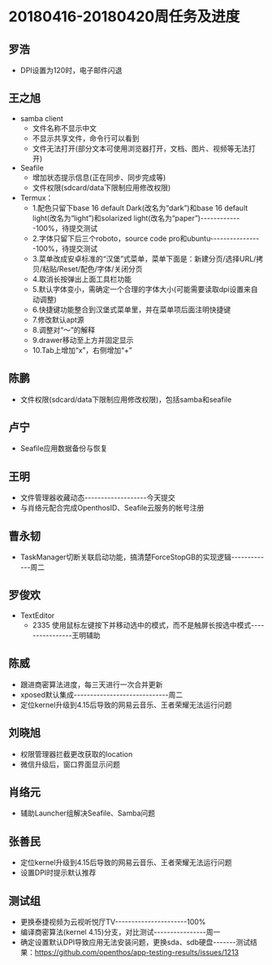 # 20180416-20180420周任务及进度

## 罗浩
- DPI设置为120时，电子邮件闪退

## 王之旭
- samba client
   - 文件名称不显示中文
   - 不显示共享文件，命令行可以看到
   - 文件无法打开(部分文本可使用浏览器打开，文档、图片、视频等无法打开)
- Seafile
   - 增加状态提示信息(正在同步、同步完成等)
   - 文件权限(sdcard/data下限制应用修改权限)
- Termux：
   - 1.配色只留下base 16 default Dark(改名为“dark”)和base 16 default light(改名为“light”)和solarized light(改名为“paper”)-------------100%，待提交测试
   - 2.字体只留下后三个roboto，source code pro和ubuntu----------------100%，待提交测试
   - 3.菜单改成安卓标准的“汉堡”式菜单，菜单下面是：新建分页/选择URL/拷贝/粘贴/Reset/配色/字体/关闭分页
   - 4.取消长按弹出上面工具栏功能
   - 5.默认字体变小，需确定一个合理的字体大小(可能需要读取dpi设置来自动调整)
   - 6.快捷键功能整合到汉堡式菜单里，并在菜单项后面注明快捷键
   - 7.修改默认apt源
   - 8.调整对“～”的解释
   - 9.drawer移动至上方并固定显示
   - 10.Tab上增加“x”，右侧增加“+”

## 陈鹏
- 文件权限(sdcard/data下限制应用修改权限)，包括samba和seafile

## 卢宁
- Seafile应用数据备份与恢复

## 王明
- 文件管理器收藏动态-------------------今天提交
- 与肖络元配合完成OpenthosID、Seafile云服务的帐号注册

## 曹永韧
- TaskManager切断关联启动功能，搞清楚ForceStopGB的实现逻辑-------------周二

## 罗俊欢
- TextEditor
   - 2335 使用鼠标左键按下并移动选中的模式，而不是触屏长按选中模式----------------王明辅助

## 陈威
- 跟进商密算法进度，每三天进行一次合并更新
- xposed默认集成-----------------------------周二
- 定位kernel升级到4.15后导致的网易云音乐、王者荣耀无法运行问题

## 刘晓旭
- 权限管理器拦截更改获取的location
- 微信升级后，窗口界面显示问题

## 肖络元
- 辅助Launcher组解决Seafile、Samba问题

## 张善民
- 定位kernel升级到4.15后导致的网易云音乐、王者荣耀无法运行问题
- 设置DPI时提示默认推荐

## 测试组
- 更换泰捷视频为云视听悦厅TV----------------------100%
- 编译商密算法(kernel 4.15)分支，对比测试----------------周一
- 确定设置默认DPI导致应用无法安装问题，更换sda、sdb硬盘-------测试结果：https://github.com/openthos/app-testing-results/issues/1213
